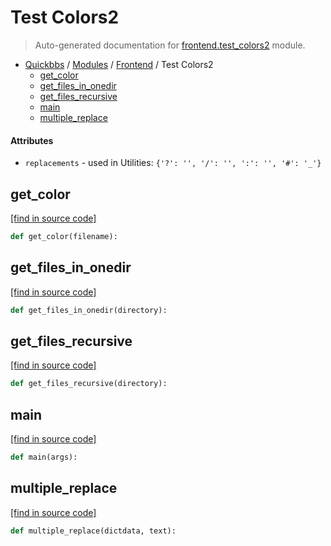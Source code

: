 # Test Colors2

> Auto-generated documentation for [frontend.test_colors2](blob/master/frontend/test_colors2.py) module.

- [Quickbbs](../README.md#quickbbs-index) / [Modules](../MODULES.md#quickbbs-modules) / [Frontend](index.md#frontend) / Test Colors2
    - [get_color](#get_color)
    - [get_files_in_onedir](#get_files_in_onedir)
    - [get_files_recursive](#get_files_recursive)
    - [main](#main)
    - [multiple_replace](#multiple_replace)

#### Attributes

- `replacements` - used in Utilities: `{'?': '', '/': '', ':': '', '#': '_'}`

## get_color

[[find in source code]](blob/master/frontend/test_colors2.py#L25)

```python
def get_color(filename):
```

## get_files_in_onedir

[[find in source code]](blob/master/frontend/test_colors2.py#L36)

```python
def get_files_in_onedir(directory):
```

## get_files_recursive

[[find in source code]](blob/master/frontend/test_colors2.py#L44)

```python
def get_files_recursive(directory):
```

## main

[[find in source code]](blob/master/frontend/test_colors2.py#L63)

```python
def main(args):
```

## multiple_replace

[[find in source code]](blob/master/frontend/test_colors2.py#L56)

```python
def multiple_replace(dictdata, text):
```
